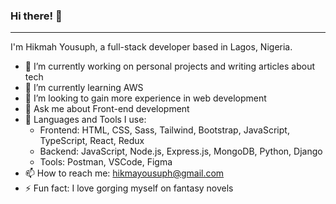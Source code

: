 ### Hi there! 👋
****
I'm Hikmah Yousuph, a full-stack developer based in Lagos, Nigeria. 

<!--
**Hikmahx/hikmahx** is a ✨ _special_ ✨ repository because its `README.md` (this file) appears on your GitHub profile.

Here are some ideas to get you started:
-->
- 🔭 I’m currently working on personal projects and writing articles about tech
- 🌱 I’m currently learning AWS
- 🤔 I’m looking to gain more experience in web development
- 💬 Ask me about Front-end development
- 🧰 Languages and Tools I use:
    - Frontend: HTML, CSS, Sass, Tailwind, Bootstrap, JavaScript, TypeScript, React, Redux
    - Backend: JavaScript, Node.js, Express.js, MongoDB, Python, Django 
    - Tools: Postman, VSCode, Figma
- 📫 How to reach me: hikmayousuph@gmail.com
- ⚡ Fun fact: I love gorging myself on fantasy novels

